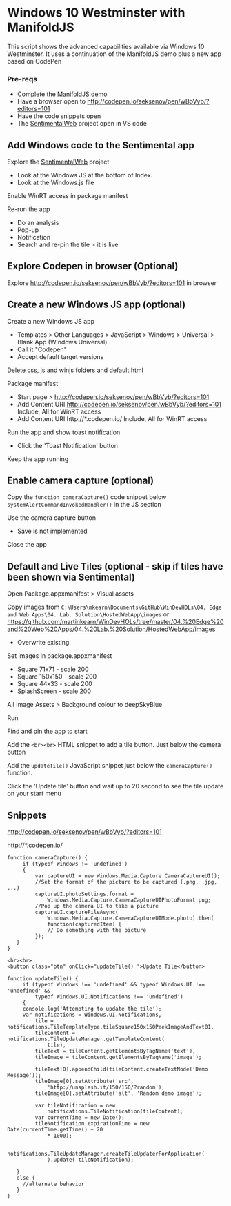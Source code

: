 
# Windows 10 Westminster with ManifoldJS
This script shows the advanced capabilities available via Windows 10 Westminster. It uses a continuation of the ManifoldJS demo plus a new app based on CodePen

### Pre-reqs
* Complete the [ManifoldJS demo](ManifoldJS.md) 
* Have a browser open to http://codepen.io/seksenov/pen/wBbVyb/?editors=101
* Have the code snippets open
* The [SentimentalWeb](https://github.com/martinkearn/SentimentalWeb) project open in VS code 

## Add Windows code to the Sentimental app
Explore the [SentimentalWeb](https://github.com/martinkearn/SentimentalWeb) project
* Look at the Windows JS at the bottom of Index.
* Look at the Windows.js file

Enable WinRT access in package manifest

Re-run the app
* Do an analysis
* Pop-up
* Notification
* Search and re-pin the tile > it is live

## Explore Codepen in browser (Optional)
Explore http://codepen.io/seksenov/pen/wBbVyb/?editors=101 in browser

## Create a new Windows JS app (optional)
Create a new Windows JS app
* Templates > Other Languages > JavaScript > Windows > Universal > Blank App (Windows Universal)
* Call it "Codepen"
* Accept default target versions

Delete css, js and winjs folders and default.html

Package manifest
* Start page > http://codepen.io/seksenov/pen/wBbVyb/?editors=101
* Add Content URI http://codepen.io/seksenov/pen/wBbVyb/?editors=101 Include, All for WinRT access
* Add Content URI http://*.codepen.io/ Include, All for WinRT access

Run the app and show toast notification
* Click the 'Toast Notification' button

Keep the app running

## Enable camera capture (optional)
Copy the `function cameraCapture()` code snippet below `systemAlertCommandInvokedHandler()` in the JS section

Use the camera capture button
* Save is not implemented

Close the app

## Default and Live Tiles (optional - skip if tiles have been shown via Sentimental)
Open Package.appxmanifest > Visual assets

Copy images from `C:\Users\mkearn\Documents\GitHub\WinDevHOLs\04. Edge and Web Apps\04. Lab. Solution\HostedWebApp\images` or https://github.com/martinkearn/WinDevHOLs/tree/master/04.%20Edge%20and%20Web%20Apps/04.%20Lab.%20Solution/HostedWebApp/images
* Overwrite existing

Set images in package.appxmanifest
* Square 71x71 - scale 200
* Square 150x150 - scale 200
* Square 44x33 - scale 200
* SplashScreen - scale 200

All Image Assets > Background colour to deepSkyBlue

Run

Find and pin the app to start

Add the `<br><br>` HTML snippet to add a tile button. Just below the camera button

Add the `updateTile()` JavaScript snippet just below the `cameraCapture()` function.

Click the 'Update tile' button and wait up to 20 second to see the tile update on your start menu

## Snippets

http://codepen.io/seksenov/pen/wBbVyb/?editors=101

http://*.codepen.io/

```
function cameraCapture() {
     if (typeof Windows != 'undefined')
     {
         var captureUI = new Windows.Media.Capture.CameraCaptureUI();
         //Set the format of the picture to be captured (.png, .jpg, ...) 
         captureUI.photoSettings.format =
             Windows.Media.Capture.CameraCaptureUIPhotoFormat.png;
         //Pop up the camera UI to take a picture 
         captureUI.captureFileAsync(
             Windows.Media.Capture.CameraCaptureUIMode.photo).then(
             function(capturedItem) {
             // Do something with the picture 
         });
   }
}
```
```
<br><br>
<button class="btn" onClick="updateTile() ">Update Tile</button>
```

```
function updateTile() {
     if (typeof Windows !== 'undefined' && typeof Windows.UI !== 'undefined' &&
         typeof Windows.UI.Notifications !== 'undefined')
     {
     console.log('Attempting to update the tile');
     var notifications = Windows.UI.Notifications,
         tile =    notifications.TileTemplateType.tileSquare150x150PeekImageAndText01,
         tileContent = notifications.TileUpdateManager.getTemplateContent(
             tile),
         tileText = tileContent.getElementsByTagName('text'),
         tileImage = tileContent.getElementsByTagName('image');
  
         tileText[0].appendChild(tileContent.createTextNode('Demo Message'));
         tileImage[0].setAttribute('src',
             'http://unsplash.it/150/150/?random');
         tileImage[0].setAttribute('alt', 'Random demo image');
  
         var tileNotification = new
             notifications.TileNotification(tileContent);
         var currentTime = new Date();
         tileNotification.expirationTime = new Date(currentTime.getTime() + 20
             * 1000);
  
         notifications.TileUpdateManager.createTileUpdaterForApplication(
             ).update( tileNotification);
  
   }
   else {
     //alternate behavior
   }
}
```
